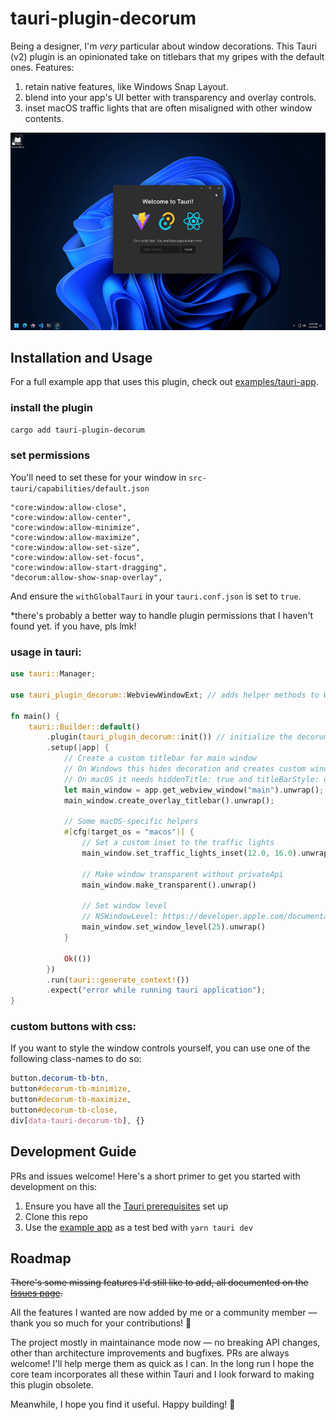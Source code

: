 # tauri-plugin-decorum

Being a designer, I'm _very_ particular about window decorations. This Tauri (v2) plugin is an opinionated take on titlebars that my gripes with the default ones. Features:
1. retain native features, like Windows Snap Layout.
2. blend into your app's UI better with transparency and overlay controls.
3. inset macOS traffic lights that are often misaligned with other window contents.

![demo](./wheeee.gif)

## Installation and Usage

For a full example app that uses this plugin, check out [examples/tauri-app](examples/tauri-app/).

### install the plugin

```bash
cargo add tauri-plugin-decorum
```

### set permissions

You'll need to set these for your window in `src-tauri/capabilities/default.json`

```
"core:window:allow-close",
"core:window:allow-center",
"core:window:allow-minimize",
"core:window:allow-maximize",
"core:window:allow-set-size",
"core:window:allow-set-focus",
"core:window:allow-start-dragging",
"decorum:allow-show-snap-overlay",
```

And ensure the `withGlobalTauri` in your `tauri.conf.json` is set to `true`.

\*there's probably a better way to handle plugin permissions that I haven't found yet. if you have, pls lmk!


### usage in tauri:

```rust
use tauri::Manager;

use tauri_plugin_decorum::WebviewWindowExt; // adds helper methods to WebviewWindow

fn main() {
	tauri::Builder::default()
		.plugin(tauri_plugin_decorum::init()) // initialize the decorum plugin
		.setup(|app| {
			// Create a custom titlebar for main window
			// On Windows this hides decoration and creates custom window controls
			// On macOS it needs hiddenTitle: true and titleBarStyle: overlay
			let main_window = app.get_webview_window("main").unwrap();
			main_window.create_overlay_titlebar().unwrap();

			// Some macOS-specific helpers
			#[cfg(target_os = "macos")] {
				// Set a custom inset to the traffic lights
				main_window.set_traffic_lights_inset(12.0, 16.0).unwrap();

				// Make window transparent without privateApi
				main_window.make_transparent().unwrap()

				// Set window level
				// NSWindowLevel: https://developer.apple.com/documentation/appkit/nswindowlevel
				main_window.set_window_level(25).unwrap()
			}

			Ok(())
		})
		.run(tauri::generate_context!())
		.expect("error while running tauri application");
}
```



### custom buttons with css:

If you want to style the window controls yourself, you can use one of the following class-names to do so:

```css
button.decorum-tb-btn,
button#decorum-tb-minimize,
button#decorum-tb-maximize,
button#decorum-tb-close,
div[data-tauri-decorum-tb], {}
```

## Development Guide

PRs and issues welcome! Here's a short primer to get you started with development on this:

1. Ensure you have all the [Tauri prerequisites](https://beta.tauri.app/start/prerequisites/) set up
2. Clone this repo
3. Use the [example app](examples/tauri-app) as a test bed with `yarn tauri dev`

## Roadmap

~~There's some missing features I'd still like to add, all documented on the [Issues page](https://github.com/clearlysid/tauri-plugin-decorum/issues).~~

All the features I wanted are now added by me or a community member — thank you so much for your contributions! 🥳

The project mostly in maintainance mode now — no breaking API changes, other than architecture improvements and bugfixes. PRs are always welcome! I'll help merge them as quick as I can. In the long run I hope the core team incorporates all these within Tauri and I look forward to making this plugin obsolete.

Meanwhile, I hope you find it useful. Happy building! 🥂
